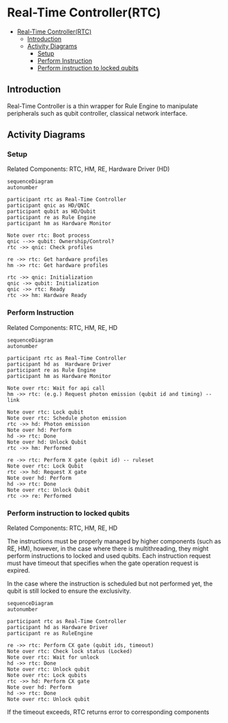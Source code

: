 # Real-Time Controller(RTC)
- [Real-Time Controller(RTC)](#real-time-controllerrtc)
  - [Introduction](#introduction)
  - [Activity Diagrams](#activity-diagrams)
    - [Setup](#setup)
    - [Perform Instruction](#perform-instruction)
    - [Perform instruction to locked qubits](#perform-instruction-to-locked-qubits)


## Introduction
Real-Time Controller is a thin wrapper for Rule Engine to manipulate peripherals such as qubit controller, classical network interface.


## Activity Diagrams
### Setup
Related Components: RTC, HM, RE, Hardware Driver (HD)

```mermaid
sequenceDiagram
autonumber

participant rtc as Real-Time Controller
participant qnic as HD/QNIC
participant qubit as HD/Qubit
participant re as Rule Engine
participant hm as Hardware Monitor

Note over rtc: Boot process
qnic -->> qubit: Ownership/Control?
rtc ->> qnic: Check profiles

re ->> rtc: Get hardware profiles
hm ->> rtc: Get hardware profiles

rtc ->> qnic: Initialization
qnic ->> qubit: Initialization
qnic ->> rtc: Ready
rtc ->> hm: Hardware Ready

```

### Perform Instruction
Related Components: RTC, HM, RE, HD

```mermaid
sequenceDiagram
autonumber

participant rtc as Real-Time Controller
participant hd as  Hardware Driver
participant re as Rule Engine
participant hm as Hardware Monitor

Note over rtc: Wait for api call
hm ->> rtc: (e.g.) Request photon emission (qubit id and timing) -- link

Note over rtc: Lock qubit
Note over rtc: Schedule photon emission
rtc ->> hd: Photon emission
Note over hd: Perform
hd ->> rtc: Done
Note over hd: Unlock Qubit
rtc ->> hm: Performed

re ->> rtc: Perform X gate (qubit id) -- ruleset
Note over rtc: Lock Qubit
rtc ->> hd: Request X gate
Note over hd: Perform
hd ->> rtc: Done
Note over rtc: Unlock Qubit
rtc ->> re: Performed
```

### Perform instruction to locked qubits
Related Components: RTC, HM, RE, HD

The instructions must be properly managed by higher components (such as RE, HM), however, in the case where there is multithreading, they might perform instructions to locked and used qubits.
Each instruction request must have timeout that specifies when the gate operation request is expired.

In the case where the instruction is scheduled but not performed yet, the qubit is still locked to ensure the exclusivity.

```mermaid
sequenceDiagram
autonumber

participant rtc as Real-Time Controller
participant hd as Hardware Driver
participant re as RuleEngine

re ->> rtc: Perform CX gate (qubit ids, timeout)
Note over rtc: Check lock status (Locked)
Note over rtc: Wait for unlock
hd ->> rtc: Done
Note over rtc: Unlock qubit
Note over rtc: Lock qubits
rtc ->> hd: Perform CX gate
Note over hd: Perform
hd ->> rtc: Done
Note over rtc: Unlock qubit
```

If the timeout exceeds, RTC returns error to corresponding components
